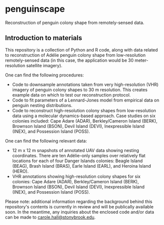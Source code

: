 # penguinscape
Reconstruction of penguin colony shape from remotely-sensed data. 

## Introduction to materials
This repository is a collection of Python and R code, along with data related to reconstruction of Adélie penguin colony shape from low-resolution remotely-sensed data (in this case, the application would be 30 meter-resolution satellite imagery).

One can find the following procedures:

- Code to downsample annotations taken from very high-resolution (VHR) imagery of penguin colony shapes to 30 m resolution. This creates example data on which to test our reconstruction protocol.
- Code to fit parameters of a Lennard-Jones model from empirical data on penguin nesting distributions. 
- Code to reconstruct high-resolution colony shapes from low-resolution data using a molecular dynamics-based approach. Case studies on six colonies included: Cape Adare (ADAR), Berkley/Cameron Island (BERK), Brownson Island (BSON), Devil Island (DEVI), Inexpressible Island (INEX), and Possession Island (POSS).

One can find the following relevant data:

- 12 m x 12 m snapshots of annotated UAV data showing nesting coordinates. There are ten Adélie-only samples over relatively flat locations for each of four Danger Islands colonies: Beagle Island (BEAG), Brash Island (BRAS), Earle Island (EARL), and Heroina Island (HERO).
- VHR annotations showing high-resolution colony shapes for six colonies: Cape Adare (ADAR), Berkley/Cameron Island (BERK), Brownson Island (BSON), Devil Island (DEVI), Inexpressible Island (INEX), and Possession Island (POSS).

Please note: additional information regarding the background behind this repository's contents is currently in review and will be publically available soon. In the meantime, any inquiries about the enclosed code and/or data can be made to carole.hall@stonybrook.edu.
